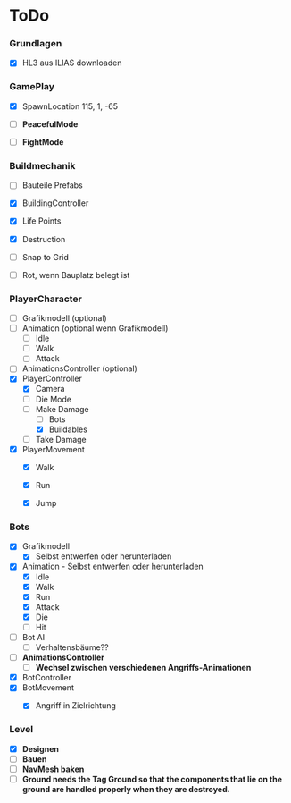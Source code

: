 ﻿# **ToDo**


### Grundlagen
- [x] HL3 aus ILIAS downloaden


### GamePlay
- [x] SpawnLocation 115, 1, -65
- [ ] **PeacefulMode**
- [ ] **FightMode**


### Buildmechanik
- [ ] Bauteile Prefabs 
- [x] BuildingController
- [x] Life Points
- [x] Destruction
- [ ] Snap to Grid
- [ ] Rot, wenn Bauplatz belegt ist


### PlayerCharacter
- [ ] Grafikmodell (optional)
- [ ] Animation (optional wenn Grafikmodell)
  - [ ] Idle
  - [ ] Walk
  - [ ] Attack
- [ ] AnimationsController (optional)
- [x] PlayerController
  - [x] Camera
  - [ ] Die Mode
  - [ ] Make Damage
    - [ ] Bots
    - [x] Buildables
  - [ ] Take Damage
- [x] PlayerMovement
  - [x] Walk
  - [x] Run
  - [x] Jump


### Bots
- [x] Grafikmodell
  - [x] Selbst entwerfen oder herunterladen
- [x] Animation - Selbst entwerfen oder herunterladen
  - [x] Idle
  - [x] Walk
  - [x] Run
  - [x] Attack
  - [x] Die
  - [ ] Hit
- [ ] Bot AI
  - [ ] Verhaltensbäume??
- [ ] **AnimationsController**
  - [ ] **Wechsel zwischen verschiedenen Angriffs-Animationen**
- [x] BotController
- [x] BotMovement
  - [x] Angriff in Zielrichtung


### Level
- [x] **Designen**
- [ ] **Bauen**
- [ ] **NavMesh baken**
- [ ] **Ground needs the Tag Ground so that the components that lie on the ground are handled properly when they are destroyed.**
